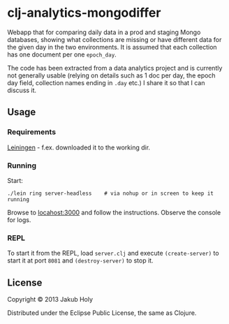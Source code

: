 # clj-analytics-mongodiffer

Webapp that for comparing daily data in a prod and staging Mongo databases,
showing what collections are missing or have different data for the given day
in the two environments.
It is assumed that each collection has one document per one `epoch_day`.

The code has been extracted from a data analytics project and is currently not
generally usable (relying on details such as 1 doc per day, the epoch day field,
collection names ending in `.day` etc.) I share it so that I can discuss it.

## Usage

### Requirements

[Leiningen](http://leiningen.org/) - f.ex. downloaded it to the working dir.

### Running

Start:

    ./lein ring server-headless    # via nohup or in screen to keep it running

Browse to [locahost:3000](http://locahost:3000/) and follow the instructions.
Observe the console for logs.

### REPL

To start it from the REPL, load `server.clj` and execute `(create-server)` to start it
at port `8081` and `(destroy-server)` to stop it.

## License

Copyright © 2013 Jakub Holy

Distributed under the Eclipse Public License, the same as Clojure.
